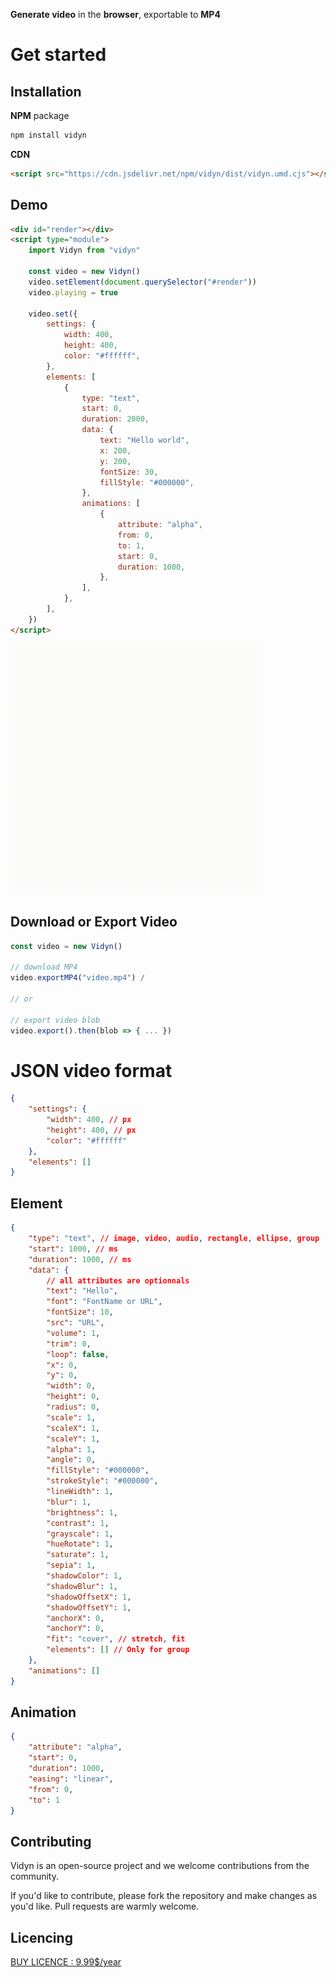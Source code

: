 **Generate video** in the **browser**, exportable to **MP4**

# Get started

## Installation

**NPM** package

```bash
npm install vidyn
```

**CDN**

```html
<script src="https://cdn.jsdelivr.net/npm/vidyn/dist/vidyn.umd.cjs"></script>
```

## Demo

```html
<div id="render"></div>
<script type="module">
    import Vidyn from "vidyn"

    const video = new Vidyn()
    video.setElement(document.querySelector("#render"))
    video.playing = true

    video.set({
        settings: {
            width: 400,
            height: 400,
            color: "#ffffff",
        },
        elements: [
            {
                type: "text",
                start: 0,
                duration: 2000,
                data: {
                    text: "Hello world",
                    x: 200,
                    y: 200,
                    fontSize: 30,
                    fillStyle: "#000000",
                },
                animations: [
                    {
                        attribute: "alpha",
                        from: 0,
                        to: 1,
                        start: 0,
                        duration: 1000,
                    },
                ],
            },
        ],
    })
</script>
```

![](./docs/helloworld.gif)

## Download or Export Video

```js
const video = new Vidyn()

// download MP4
video.exportMP4("video.mp4") /

// or

// export video blob
video.export().then(blob => { ... })
```

# JSON video format

```json
{
    "settings": {
        "width": 400, // px
        "height": 400, // px
        "color": "#ffffff"
    },
    "elements": []
}
```

## Element

```json
{
    "type": "text", // image, video, audio, rectangle, ellipse, group
    "start": 1000, // ms
    "duration": 1000, // ms
    "data": {
        // all attributes are optionnals
        "text": "Hello",
        "font": "FontName or URL",
        "fontSize": 10,
        "src": "URL",
        "volume": 1,
        "trim": 0,
        "loop": false,
        "x": 0,
        "y": 0,
        "width": 0,
        "height": 0,
        "radius": 0,
        "scale": 1,
        "scaleX": 1,
        "scaleY": 1,
        "alpha": 1,
        "angle": 0,
        "fillStyle": "#000000",
        "strokeStyle": "#000000",
        "lineWidth": 1,
        "blur": 1,
        "brightness": 1,
        "contrast": 1,
        "grayscale": 1,
        "hueRotate": 1,
        "saturate": 1,
        "sepia": 1,
        "shadowColor": 1,
        "shadowBlur": 1,
        "shadowOffsetX": 1,
        "shadowOffsetY": 1,
        "anchorX": 0,
        "anchorY": 0,
        "fit": "cover", // stretch, fit
        "elements": [] // Only for group
    },
    "animations": []
}
```

## Animation

```json
{
    "attribute": "alpha",
    "start": 0,
    "duration": 1000,
    "easing": "linear",
    "from": 0,
    "to": 1
}
```

## Contributing

Vidyn is an open-source project and we welcome contributions from the community.

If you'd like to contribute, please fork the repository and make changes as you'd like. Pull requests are warmly welcome.

## Licencing

[BUY LICENCE : 9.99$/year](https://vidyn.lemonsqueezy.com/buy/69f21a7e-09fa-46bf-9adb-6b7726e8736d)
